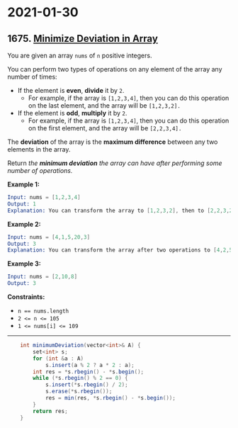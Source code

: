 # 2021-01-30

## 1675. [Minimize Deviation in Array](https://leetcode.com/problems/minimize-deviation-in-array/)

You are given an array `nums` of `n` positive integers.

You can perform two types of operations on any element of the array any number of times:

- If the element is **even**, **divide** it by `2`.
  - For example, if the array is `[1,2,3,4]`, then you can do this operation on the last element, and the array will be `[1,2,3,2].`
- If the element is **odd**, **multiply** it by `2`.
  - For example, if the array is `[1,2,3,4]`, then you can do this operation on the first element, and the array will be `[2,2,3,4].`

The **deviation** of the array is the **maximum difference** between any two elements in the array.

Return *the **minimum deviation** the array can have after performing some number of operations.*

**Example 1:**

```s
Input: nums = [1,2,3,4]
Output: 1
Explanation: You can transform the array to [1,2,3,2], then to [2,2,3,2], then the deviation will be 3 - 2 = 1.
```

**Example 2:**

```s
Input: nums = [4,1,5,20,3]
Output: 3
Explanation: You can transform the array after two operations to [4,2,5,5,3], then the deviation will be 5 - 2 = 3.
```

**Example 3:**

```s
Input: nums = [2,10,8]
Output: 3
```

**Constraints:**

- `n == nums.length`
- `2 <= n <= 105`
- `1 <= nums[i] <= 109`

---

```java
    int minimumDeviation(vector<int>& A) {
        set<int> s;
        for (int &a : A)
            s.insert(a % 2 ? a * 2 : a);
        int res = *s.rbegin() - *s.begin();
        while (*s.rbegin() % 2 == 0) {
            s.insert(*s.rbegin() / 2);
            s.erase(*s.rbegin());
            res = min(res, *s.rbegin() - *s.begin());
        }
        return res;
    }
```
